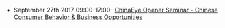 - September 27th 2017 09:00-17:00- [ChinaEye Opener Seminar - Chinese Consumer Behavior & Business Opportunities](https://www.eventbrite.co.uk/e/seminar-chinese-consumer-behaviors-business-opportunities-tickets-37659012119#tickets)
